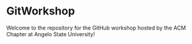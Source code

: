 # GitWorkshop
Welcome to the repository for the GitHub workshop hosted by the ACM Chapter at Angelo State University!  
